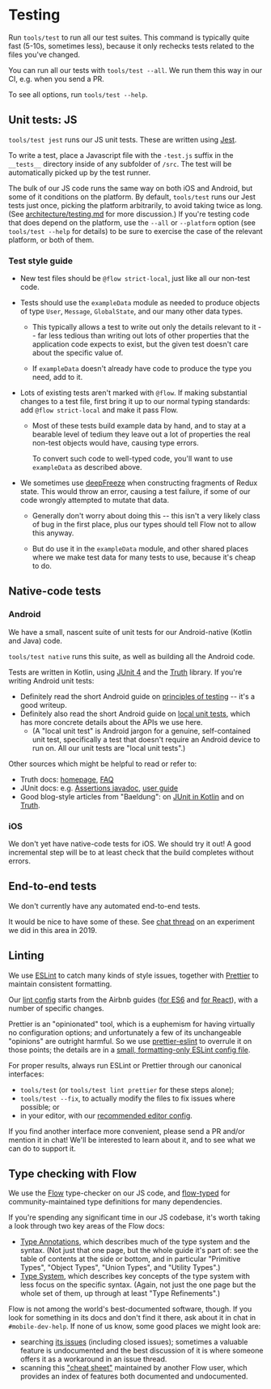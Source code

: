 # Testing

Run `tools/test` to run all our test suites.  This command is
typically quite fast (5-10s, sometimes less), because it only rechecks
tests related to the files you've changed.

You can run all our tests with `tools/test --all`.  We run them this
way in our CI, e.g. when you send a PR.

To see all options, run `tools/test --help`.


## Unit tests: JS

`tools/test jest` runs our JS unit tests.  These are written using
[Jest](https://facebook.github.io/jest/).

To write a test, place a Javascript file with the `-test.js` suffix in the
`__tests__` directory inside of any subfolder of `/src`. The test will be
automatically picked up by the test runner.

The bulk of our JS code runs the same way on both iOS and Android, but
some of it conditions on the platform.  By default, `tools/test` runs
our Jest tests just once, picking the platform arbitrarily, to avoid
taking twice as long.  (See
[architecture/testing.md](../architecture/testing.md#platform-dependent-js)
for more discussion.)  If you're testing code that does depend on the
platform, use the `--all` or `--platform` option (see `tools/test --help`
for details) to be sure to exercise the case of the relevant platform,
or both of them.


### Test style guide

* New test files should be `@flow strict-local`, just like all our
  non-test code.

* Tests should use the `exampleData` module as needed to produce
  objects of type `User`, `Message`, `GlobalState`, and our many other
  data types.

  * This typically allows a test to write out only the details
    relevant to it -- far less tedious than writing out lots of other
    properties that the application code expects to exist, but the
    given test doesn't care about the specific value of.

  * If `exampleData` doesn't already have code to produce the type you
    need, add to it.

* Lots of existing tests aren't marked with `@flow`.  If making
  substantial changes to a test file, first bring it up to our normal
  typing standards: add `@flow strict-local` and make it pass Flow.

  * Most of these tests build example data by hand, and to stay at a
    bearable level of tedium they leave out a lot of properties the
    real non-test objects would have, causing type errors.

    To convert such code to well-typed code, you'll want to use
    `exampleData` as described above.

* We sometimes use [deepFreeze](https://github.com/substack/deep-freeze)
  when constructing fragments of Redux state.  This would throw an
  error, causing a test failure, if some of our code wrongly attempted
  to mutate that data.

  * Generally don't worry about doing this -- this isn't a very likely
    class of bug in the first place, plus our types should tell Flow
    not to allow this anyway.

  * But do use it in the `exampleData` module, and other shared places
    where we make test data for many tests to use, because it's cheap
    to do.


## Native-code tests

### Android

We have a small, nascent suite of unit tests for our Android-native
(Kotlin and Java) code.

`tools/test native` runs this suite, as well as building all the
Android code.

Tests are written in Kotlin, using [JUnit 4][] and the [Truth][] library.
If you're writing Android unit tests:
* Definitely read the short Android guide on [principles of testing][]
  -- it's a good writeup.
* Definitely also read the short Android guide on [local unit tests][],
  which has more concrete details about the APIs we use here.
  * (A "local unit test" is Android jargon for a genuine,
    self-contained unit test, specifically a test that doesn't require
    an Android device to run on.  All our unit tests are "local unit
    tests".)

Other sources which might be helpful to read or refer to:
* Truth docs: [homepage][Truth], [FAQ][truth-faq]
* JUnit docs: e.g. [Assertions javadoc][], [user guide][junit5-user-guide]
* Good blog-style articles from "Baeldung":
  on [JUnit in Kotlin][baeldung-junit-kotlin]
  and on [Truth][baeldung-truth].

[JUnit 4]: https://junit.org/junit4/
[Assertions javadoc]: https://junit.org/junit5/docs/current/api/org/junit/jupiter/api/Assertions.html
[junit5-user-guide]: https://junit.org/junit5/docs/current/user-guide/
[Truth]: https://google.github.io/truth/
[truth-faq]: https://google.github.io/truth/faq
[principles of testing]: https://developer.android.com/training/testing/fundamentals
[local unit tests]: https://developer.android.com/training/testing/unit-testing/local-unit-tests
[baeldung-junit-kotlin]: https://www.baeldung.com/junit-5-kotlin
[baeldung-truth]: https://www.baeldung.com/google-truth


### iOS

We don't yet have native-code tests for iOS. We should try it out! A
good incremental step will be to at least check that the build
completes without errors.


## End-to-end tests

We don't currently have any automated end-to-end tests.

It would be nice to have some of these.  See [chat thread][pirlo-chat-thread]
on an experiment we did in this area in 2019.

[pirlo-chat-thread]: https://chat.zulip.org/#narrow/stream/243-mobile-team/topic/end-to-end.20testing/near/788968


## Linting

We use [ESLint][] to catch many kinds of style issues, together with
[Prettier][] to maintain consistent formatting.

[ESLint]: https://eslint.org/
[Prettier]: https://prettier.io/

Our [lint config][] starts from the Airbnb guides
([for ES6][airbnb-base] and [for React][airbnb-react]),
with a number of specific changes.

[lint config]: ../../.eslintrc.yaml
[airbnb-base]: https://github.com/airbnb/javascript
[airbnb-react]: https://github.com/airbnb/javascript/tree/master/react

Prettier is an "opinionated" tool, which is a euphemism for having
virtually no configuration options; and unfortunately a few of its
unchangeable "opinions" are outright harmful.  So we use
[prettier-eslint][] to overrule it on those points; the details are in a
[small, formatting-only ESLint config file][formatting.eslintrc].

[prettier-eslint]: https://github.com/prettier/prettier-eslint
[formatting.eslintrc]: ../../tools/formatting.eslintrc.yaml

For proper results, always run ESLint or Prettier through our
canonical interfaces:
* `tools/test` (or `tools/test lint prettier` for these steps alone);
* `tools/test --fix`, to actually modify the files to fix issues where
  possible; or
* in your editor, with our [recommended editor config](editor.md).

If you find another interface more convenient, please send a PR and/or
mention it in chat!  We'll be interested to learn about it, and to see
what we can do to support it.


## Type checking with Flow

We use the [Flow][] type-checker on our JS code, and [flow-typed][]
for community-maintained type definitions for many dependencies.

If you're spending any significant time in our JS codebase, it's worth
taking a look through two key areas of the Flow docs:
* [Type Annotations][flow-doc-types], which describes much of the type
  system and the syntax.  (Not just that one page, but the whole guide
  it's part of: see the table of contents at the side or bottom, and
  in particular "Primitive Types", "Object Types", "Union Types", and
  "Utility Types".)
* [Type System][flow-doc-lang], which describes key concepts of the
  type system with less focus on the specific syntax.  (Again, not
  just the one page but the whole set of them, up through at least
  "Type Refinements".)

Flow is not among the world's best-documented software, though.  If
you look for something in its docs and don't find it there, ask about
it in chat in `#mobile-dev-help`.  If none of us know, some
good places we might look are:
* searching [its issues][flow-issues] (including closed issues);
  sometimes a valuable feature is undocumented and the best discussion
  of it is where someone offers it as a workaround in an issue thread.
* scanning this ["cheat sheet"][flow-cheat-sheet] maintained by
  another Flow user, which provides an index of features both
  documented and undocumented.

[Flow]: https://flow.org/
[flow-typed]: https://github.com/flowtype/flow-typed
[flow-doc-types]: https://flow.org/en/docs/types/
[flow-doc-lang]: https://flow.org/en/docs/lang/
[flow-issues]: https://github.com/facebook/flow/issues?q=is%3Aissue
[flow-cheat-sheet]: https://www.saltycrane.com/flow-type-cheat-sheet/latest/
